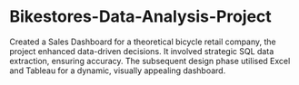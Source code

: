 # Bikestores-Data-Analysis-Project
Created a Sales Dashboard for a theoretical bicycle retail company, the project enhanced data-driven decisions. It involved strategic SQL data extraction, ensuring accuracy. The subsequent design phase utilised Excel and Tableau for a dynamic, visually appealing dashboard.
